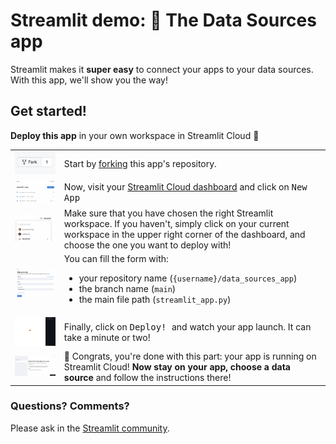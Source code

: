 # Streamlit demo: 🔌 The Data Sources app

Streamlit makes it **super easy** to connect your apps to your data sources. With this app, we'll show you the way!

## Get started!

**Deploy this app** in your own workspace in Streamlit Cloud 🎈


<table border="0">
   <tr>
     <td><img src="imgs/fork.png" width="400"></td>
     <td>Start by <a href="https://github.com/streamlit/data_sources_app/fork">forking</a> this app's repository.
   </tr>
   <tr>
      <td><img src="imgs/dashboard.png" width="400"></td>
      <td>Now, visit your <a href="https://share.streamlit.io/signup">Streamlit Cloud dashboard</a> and click on <kbd>New App</kbd></td>
   </tr>
   <tr>
      <td><img src="imgs/workspace.png" width="400"></td>
      <td>Make sure that you have chosen the right Streamlit workspace. If you haven't, simply click on your current workspace in the upper right corner of the dashboard, and choose the one you want to deploy with!  </td>
   </tr>
   <tr>
      <td><img src="imgs/deploy_form.png" width="400"></td>
      <td>
         You can fill the form with: 
         <ul>
            <li>your repository name (<code>{username}/data_sources_app</code>)</li>
            <li>the branch name (<code>main</code>)</li>
            <li>the main file path (<code>streamlit_app.py</code>)</li>
         </ul>
      </td>
   </tr>
   <tr>
      <td><img src="imgs/watch_app_launch.png" width="400"></td>
      <td>Finally, click on <kbd> Deploy! </kbd> and watch your app launch. It can take a minute or two!</td>
   </tr>
   <tr>
      <td><img src="imgs/data_sources_app.png" width="400"></td>
      <td>🎊 Congrats, you're done with this part: your app is running on Streamlit Cloud! <b>Now stay on your app, choose a data source</b> and follow the instructions there! </td>
   </tr>
</table>





### Questions? Comments?

Please ask in the [Streamlit community](https://discuss.streamlit.io).
